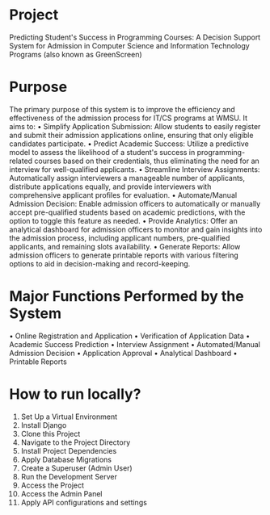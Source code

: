 # Project
Predicting Student's Success in Programming Courses: A Decision Support System for Admission in Computer Science and Information Technology Programs (also known as GreenScreen)

# Purpose
The primary purpose of this system is to improve the efficiency and effectiveness of the admission process for IT/CS programs at WMSU. It aims to:
•	Simplify Application Submission: Allow students to easily register and submit their admission applications online, ensuring that only eligible candidates participate.
•	Predict Academic Success: Utilize a predictive model to assess the likelihood of a student's success in programming-related courses based on their credentials, thus eliminating the need for an interview for well-qualified applicants.
•	Streamline Interview Assignments: Automatically assign interviewers a manageable number of applicants, distribute applications equally, and provide interviewers with comprehensive applicant profiles for evaluation.
•	Automate/Manual Admission Decision: Enable admission officers to automatically or manually accept pre-qualified students based on academic predictions, with the option to toggle this feature as needed.
•	Provide Analytics: Offer an analytical dashboard for admission officers to monitor and gain insights into the admission process, including applicant numbers, pre-qualified applicants, and remaining slots availability.
•	Generate Reports: Allow admission officers to generate printable reports with various filtering options to aid in decision-making and record-keeping.

# Major Functions Performed by the System
•	Online Registration and Application
•	Verification of Application Data
•	Academic Success Prediction
•	Interview Assignment
•	Automated/Manual Admission Decision
•	Application Approval
•	Analytical Dashboard
•	Printable Reports

# How to run locally?

1. Set Up a Virtual Environment
2. Install Django
3. Clone this Project
4. Navigate to the Project Directory
5. Install Project Dependencies
6. Apply Database Migrations
7. Create a Superuser (Admin User)
8. Run the Development Server
9. Access the Project
10. Access the Admin Panel
11. Apply API configurations and settings
